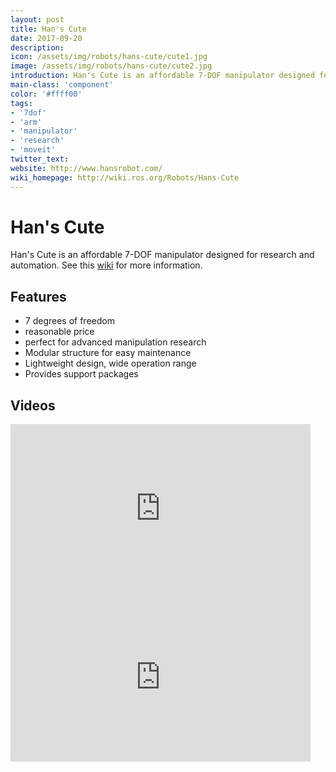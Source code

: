 ```yaml
---
layout: post
title: Han's Cute
date: 2017-09-20
description:
icon: /assets/img/robots/hans-cute/cute1.jpg
image: /assets/img/robots/hans-cute/cute2.jpg
introduction: Han's Cute is an affordable 7-DOF manipulator designed for research and automation.
main-class: 'component'
color: '#ffff00'
tags:
- '7dof'
- 'arm'
- 'manipulator'
- 'research'
- 'moveit'
twitter_text: 
website: http://www.hansrobot.com/
wiki_homepage: http://wiki.ros.org/Robots/Hans-Cute
---
```


# Han's Cute

Han's Cute is an affordable 7-DOF manipulator designed for research and automation. See this [wiki](http://wiki.ros.org/Robots/Hans-Cute) for more information.

## Features

* 7 degrees of freedom
* reasonable price
* perfect for advanced manipulation research
* Modular structure for easy maintenance
* Lightweight design, wide operation range
* Provides support packages

## Videos

<iframe width="480" height="270" src="https://www.youtube.com/embed/anD7Wg-Wj2o" frameborder="0" allowfullscreen></iframe>

<iframe width="480" height="270" src="https://www.youtube.com/embed/d_LGRPX4C8k" frameborder="0" allowfullscreen></iframe>
